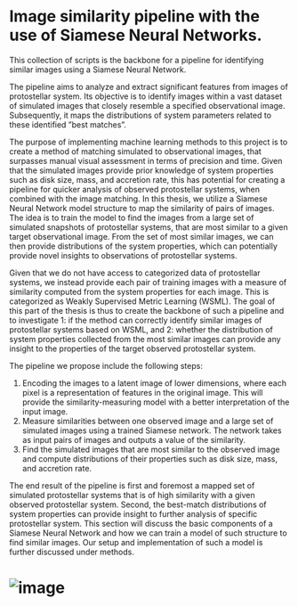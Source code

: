 # Image similarity pipeline with the use of Siamese Neural Networks. 
This collection of scripts is the backbone for a pipeline for identifying similar images using a Siamese Neural Network.

The pipeline aims to analyze and extract significant features from images of protostellar system. Its objective is to identify images within a vast dataset of simulated images that closely resemble a specified observational image. Subsequently, it maps the distributions of system parameters related to these identified ”best matches”.

The purpose of implementing machine learning methods to this project is to create a method of matching simulated to observational images, that surpasses manual visual assessment in terms of precision and time. Given that the simulated images provide prior knowledge of system properties such as disk size, mass, and accretion rate, this has potential for creating a pipeline for quicker analysis of observed protostellar systems, when combined with the image matching. In this thesis, we utilize
a Siamese Neural Network model structure to map the similarity of pairs of images. The idea is to train the model to find the images from a large set of simulated snapshots of protostellar systems, that are most similar to a given target observational image. From the set of most similar images, we can
then provide distributions of the system properties, which can potentially provide novel insights to observations of protostellar systems.

Given that we do not have access to categorized data of protostellar systems, we instead provide each pair of training images with a measure of similarity computed from the system properties for each image. This is categorized as Weakly Supervised Metric Learning (WSML). The goal of this part of the thesis is thus to create the backbone of such a pipeline and to investigate 1: if the method can correctly identify similar images of protostellar systems based on WSML, and 2: whether the
distribution of system properties collected from the most similar images can provide any insight to the properties of the target observed protostellar system.

The pipeline we propose include the following steps:
1. Encoding the images to a latent image of lower dimensions, where each pixel is a representation
of features in the original image. This will provide the similarity-measuring model with a better
interpretation of the input image.
2. Measure similarities between one observed image and a large set of simulated images using a
trained Siamese network. The network takes as input pairs of images and outputs a value of the
similarity.
3. Find the simulated images that are most similar to the observed image and compute distributions
of their properties such as disk size, mass, and accretion rate.

The end result of the pipeline is first and foremost a mapped set of simulated protostellar systems that
is of high similarity with a given observed protostellar system. Second, the best-match distributions of
system properties can provide insight to further analysis of specific protostellar system.
This section will discuss the basic components of a Siamese Neural Network and how we can train
a model of such structure to find similar images. Our setup and implementation of such a model is
further discussed under methods.


# ![image](https://github.com/Maskinelaering/Siamese/assets/134494876/9e572c9d-69c6-4100-a1b7-4f457c069b5c)
